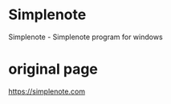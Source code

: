 Simplenote
====

Simplenote - Simplenote program for windows

# original page
https://simplenote.com
